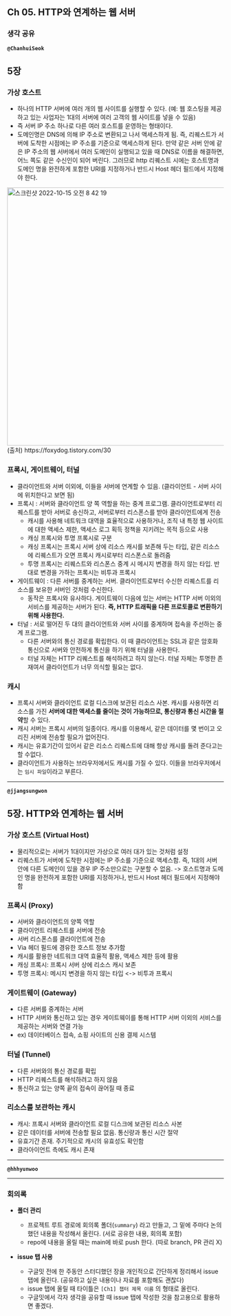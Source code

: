 ## **Ch 05. HTTP와 연계하는 웹 서버**

### **생각 공유**

**`@ChanhuiSeok`**

## 5장

### 가상 호스트
- 하나의 HTTP 서버에 여러 개의 웹 사이트를 실행할 수 있다. (예: 웹 호스팅을 제공하고 있는 사업자는 1대의 서버에 여러 고객의 웹 사이트를 넣을 수 있음)
- 즉 서버 IP 주소 하나로 다른 여러 호스트를 운영하는 형태이다.
- 도메인명은 DNS에 의해 IP 주소로 변환되고 나서 액세스하게 됨. 즉, 리퀘스트가 서버에 도착한 시점에는 IP 주소를 기준으로 액세스하게 된다.
만약 같은 서버 안에 같은 IP 주소의 웹 서버에서 여러 도메인이 실행되고 있을 때 DNS로 이름을 해결하면, 어느 쪽도 같은 수신인이 되어 버린다.
그러므로 http 리퀘스트 시에는 호스트명과 도메인 명을 완전하게 포함한 URI를 지정하거나 반드시 Host 헤더 필드에서 지정해야 한다.
<img width="600" alt="스크린샷 2022-10-15 오전 8 42 19" src="https://user-images.githubusercontent.com/45116772/195959022-ec6cfd04-5a8a-4c4f-8d16-38b08af7373a.png">
(출처) https://foxydog.tistory.com/30

### 프록시, 게이트웨이, 터널
- 클라이언트와 서버 이외에, 이들을 서버에 연계할 수 있음. (클라이언트 - 서버 사이에 위치한다고 보면 됨)
- 프록시 : 서버와 클라이언트 양 쪽 역할을 하는 중계 프로그램. 클라이언트로부터 리퀘스트를 받아 서버로 송신하고, 서버로부터 리스폰스를 받아 클라이언트에게 전송
    - 캐시를 사용해 네트워크 대역을 효율적으로 사용하거나, 조직 내 특정 웹 사이트에 대한 액세스 제한, 액세스 로그 획득 정책을 지키려는 목적 등으로 사용
    - 캐싱 프록시와 투명 프록시로 구분
    - 캐싱 프록시는 프록시 서버 상에 리소스 캐시를 보존해 두는 타입, 같은 리소스에 리퀘스트가 오면 프록시 캐시로부터 리스폰스로 돌려줌
    - 투명 프록시는 리퀘스트와 리스폰스 중계 시 메시지 변경을 하지 않는 타입. 반대로 변경을 가하는 프록시는 비투과 프록시
- 게이트웨이 : 다른 서버를 중계하는 서버. 클라이언트로부터 수신한 리퀘스트를 리소스를 보유한 서버인 것처럼 수신한다.
    - 동작은 프록시와 유사하다. 게이트웨이 다음에 있는 서버는 HTTP 서버 이외의 서비스를 제공하는 서버가 된다. **즉, HTTP 트래픽을 다른 프로토콜로 변환하기 위해 사용한다.**
- 터널 : 서로 떨어진 두 대의 클라이언트와 서버 사이를 중계하며 접속을 주선하는 중계 프로그램.
    - 다른 서버와의 통신 경로를 확립한다. 이 때 클라이언트는 SSL과 같은 암호화 통신으로 서버와 안전하게 통신을 하기 위해 터널을 사용한다.
    - 터널 자체는 HTTP 리퀘스트를 해석하려고 하지 않는다. 터널 자체는 투명한 존재여서 클라이언트가 너무 의식할 필요는 없다.

### 캐시
- 프록시 서버와 클라이언트 로컬 디스크에 보관된 리소스 사본. 캐시를 사용하면 리소스를 가진 **서버에 대한 액세스를 줄이는 것이 가능하므로, 통신량과 통신 시간을 절약**할 수 있다.
- 캐시 서버는 프록시 서버의 일종이다. 캐시를 이용해서, 같은 데이터를 몇 번이고 오리진 서버에 전송할 필요가 없어진다.
- 캐시는 유효기간이 있어서 같은 리소스 리퀘스트에 대해 항상 캐시를 돌려 준다고는 할 수없다.
- 클라이언트가 사용하는 브라우저에서도 캐시를 가질 수 있다. 이들을 브라우저에서는 `임시 파일`이라고 부른다.

---

**`@jjangsungwon`** 
## 5장. HTTP와 연계하는 웹 서버
### 가상 호스트 (Virtual Host)
- 물리적으로는 서버가 1대이지만 가상으로 여러 대가 있는 것처럼 설정
- 리퀘스트가 서버에 도착한 시점에는 IP 주소를 기준으로 액세스함. 즉, 1대의 서버 안에 다른 도메인이 있을 경우 IP 주소만으로는 구분할 수 없음. -> 호스트명과 도메인 명을 완전하게 포함한 URI를 지정하거나, 반드시 Host 헤더 필드에서 지정해야 함

### 프록시 (Proxy)
- 서버와 클라이언트의 양쪽 역할
- 클라이언트 리퀘스트를 서버에 전송
- 서버 리스폰스를 클라이언트에 전송
- Via 헤더 필드에 경유한 호스트 정보 추가함
- 캐시를 활용한 네트워크 대역 효율적 활용, 액세스 제한 등에 활용
- 캐싱 프록시: 프록시 서버 상에 리소스 캐시 보존
- 투명 프록시: 메시지 변경을 하지 않는 타입 <-> 비투과 프록시

### 게이트웨이 (Gateway)
- 다른 서버를 중계하는 서버
- HTTP 서버와 통신하고 있는 경우 게이트웨이를 통해 HTTP 서버 이외의 서비스를 제공하는 서버와 연결 가능
- ex) 데이터베이스 접속, 쇼핑 사이트의 신용 결제 시스템

### 터널 (Tunnel)
- 다른 서버와의 통신 경로를 확립
- HTTP 리퀘스트를 해석하려고 하지 않음
- 통신하고 있는 양쪽 끝의 접속이 끊어질 때 종료

### 리소스를 보관하는 캐시
- 캐시: 프록시 서버와 클라이언트 로컬 디스크에 보관된 리소스 사본
- 같은 데이터를 서버에 전송할 필요 없음. 통신량과 통신 시간 절약
- 유효기간 존재. 주기적으로 캐시의 유효성도 확인함
- 클라아이언트 측에도 캐시 존재
---

**`@hhhyunwoo`** 

---

### **회의록**

- **폴더 관리**
  - 프로젝트 루트 경로에 회의록 폴더(`summary`) 라고 만들고, 그 밑에 주마다 논의했던 내용을 작성해서 올린다. (서로 공유한 내용, 회의록 포함)
  - repo에 내용을 올릴 때는 main에 바로 push 한다. (따로 branch, PR 관리 X)

- **issue 탭 사용**
  - 구글밋 전에 한 주동안 스터디했던 장을 개인적으로 간단하게 정리해서 issue 탭에 올린다. (공유하고 싶은 내용이나 자료를 포함해도 괜찮다)
  - issue 탭에 올릴 때 타이틀은 `[Ch1] 챕터 제목 이름` 의 형태로 올린다.
  - 구글밋에서 각자 생각을 공유할 때 issue 탭에 작성한 것을 참고용으로 활용하면 좋겠다.
